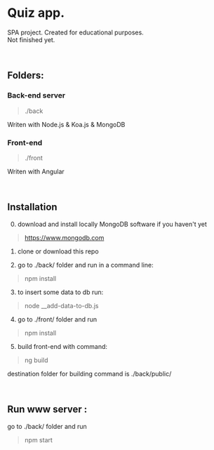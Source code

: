 # Quiz app.
SPA project. Created for educational purposes.<br>
Not finished yet.

 <br>

## Folders:

### Back-end server

> ./back

Writen with Node.js & Koa.js & MongoDB


### Front-end
> ./front

Writen with Angular

 <br>

## Installation

0. download and install locally MongoDB software if you haven't yet

> https://www.mongodb.com

1. clone or download this repo

2. go to ./back/ folder and run in a command line:

> npm install

3. to insert some data to db run:

> node __add-data-to-db.js

4. go to ./front/ folder and run

> npm install

5. build front-end with command:

> ng build

destination folder for building command is ./back/public/

<br>

## Run www server :

go to ./back/ folder and run
> npm start
